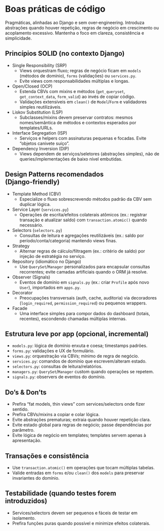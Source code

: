 # Boas práticas de código

Pragmáticas, alinhadas ao Django e sem over‑engineering. Introduza abstrações quando houver repetição, regras de negócio em crescimento ou acoplamento excessivo. Mantenha o foco em clareza, consistência e simplicidade.

## Princípios SOLID (no contexto Django)
- Single Responsibility (SRP)
  - Views orquestram fluxo; regras de negócio ficam em `models` (métodos de domínio), `forms` (validações) ou `services.py`.
  - Evite views com responsabilidades múltiplas e longas.
- Open/Closed (OCP)
  - Estenda CBVs com mixins e métodos (`get_queryset`, `get_context_data`, `form_valid`) ao invés de copiar código.
  - Validações extensíveis em `clean()` de `Model`/`Form` e validadores simples reutilizáveis.
- Liskov Substitution (LSP)
  - Subclasses/mixins devem preservar contratos: mesmos nomes/semântica de métodos e contextos esperados por templates/URLs.
- Interface Segregation (ISP)
  - Serviços e helpers com assinaturas pequenas e focadas. Evite “objetos canivete suíço”.
- Dependency Inversion (DIP)
  - Views dependem de serviços/seletores (abstrações simples), não de queries/implementações de baixo nível embutidas.

## Design Patterns recomendados (Django‑friendly)
- Template Method (CBV)
  - Especialize o fluxo sobrescrevendo métodos padrão da CBV sem duplicar lógica.
- Service Layer (`services.py`)
  - Operações de escrita/efeitos colaterais atômicos (ex.: registrar transação e atualizar saldo) com `transaction.atomic()` quando necessário.
- Selectors (`selectors.py`)
  - Consultas de leitura e agregações reutilizáveis (ex.: saldo por período/conta/categoria) mantendo views finas.
- Strategy
  - Alternar regras de cálculo/filtragem (ex.: critério de saldo) por injeção de estratégia no serviço.
- Repository (idiomático no Django)
  - Use `QuerySet`/`Manager` personalizados para encapsular consultas recorrentes; evite camadas artificiais quando o ORM já resolve.
- Observer (Signals)
  - Eventos de domínio em `signals.py` (ex.: criar `Profile` após novo `User`), importados em `apps.py`.
- Decorator
  - Preocupações transversais (auth, cache, auditoria) via decoradores (`login_required`, `permission_required`) ou pequenos wrappers.
- Facade
  - Uma interface simples para compor dados do dashboard (totais, recentes), escondendo chamadas múltiplas internas.

## Estrutura leve por app (opcional, incremental)
- `models.py`: lógica de domínio enxuta e coesa; timestamps padrões.
- `forms.py`: validações e UX de formulário.
- `views.py`: orquestração via CBVs; mínimo de regra de negócio.
- `services.py`: comandos de domínio que escrevem/alteram estado.
- `selectors.py`: consultas de leitura/relatórios.
- `managers.py`: `QuerySet`/`Manager` custom quando operações se repetem.
- `signals.py`: observers de eventos do domínio.

## Do’s & Don’ts
- Prefira “fat models, thin views” com services/selectors onde fizer sentido.
- Prefira CBVs/mixins a copiar e colar lógica.
- Evite abstrações prematuras; extraia quando houver repetição clara.
- Evite estado global para regras de negócio; passe dependências por parâmetro.
- Evite lógica de negócio em templates; templates servem apenas à apresentação.

## Transações e consistência
- Use `transaction.atomic()` em operações que tocam múltiplas tabelas.
- Valide entradas em `forms` e/ou `clean()` dos `models` para preservar invariantes do domínio.

## Testabilidade (quando testes forem introduzidos)
- Services/selectors devem ser pequenos e fáceis de testar em isolamento.
- Prefira funções puras quando possível e minimize efeitos colaterais.

